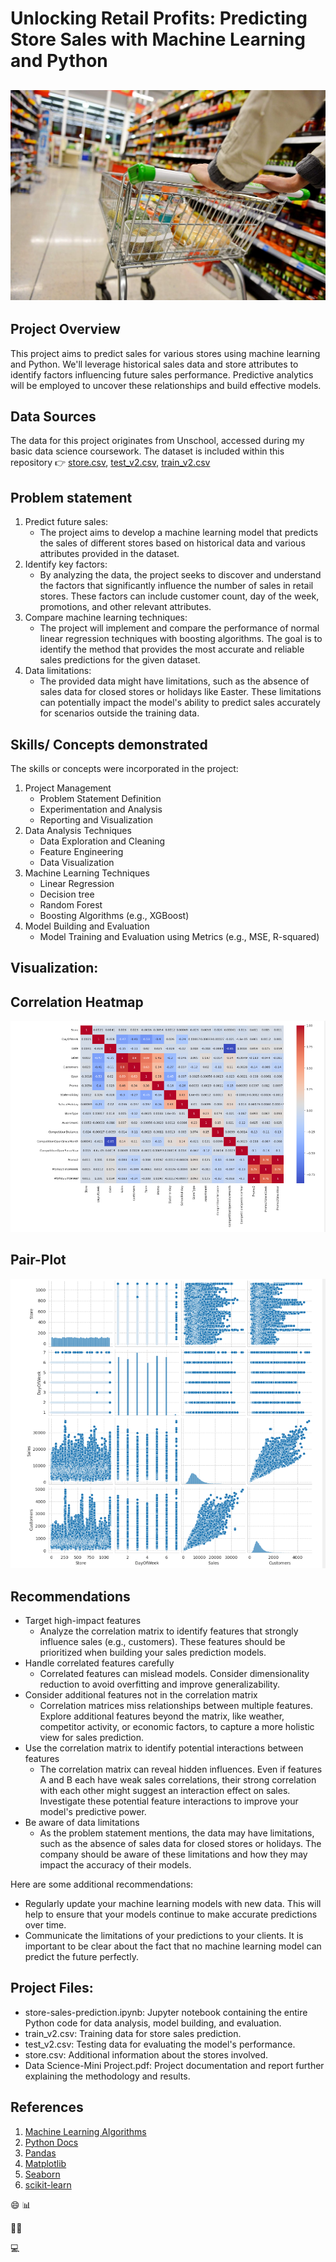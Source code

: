 # Unlocking Retail Profits: Predicting Store Sales with Machine Learning and Python

![](intro_image.jpg)
---

## Project Overview
This project aims to predict sales for various stores using machine learning and Python. We'll leverage historical sales data and store attributes to identify factors influencing future sales performance. Predictive analytics will be employed to uncover these relationships and build effective models.

## Data Sources
The data for this project originates from Unschool, accessed during my basic data science coursework. The dataset is included within this repository 👉 [store.csv](https://github.com/Thadkapally-Saikiran/Store-Sales-Prediction/blob/main/store.csv),  [test_v2.csv](https://github.com/Thadkapally-Saikiran/Store-Sales-Prediction/blob/main/test_v2.csv), [train_v2.csv](https://github.com/Thadkapally-Saikiran/Store-Sales-Prediction/blob/main/train_v2.csv)

## Problem statement
1. Predict future sales:
   *  The project aims to develop a machine learning model that predicts the sales of different stores based on historical data and various attributes provided in the dataset.
2. Identify key factors:
   * By analyzing the data, the project seeks to discover and understand the factors that significantly influence the number of sales in retail stores. These factors can include customer count, day of the week, promotions, and other relevant attributes.
3. Compare machine learning techniques:
   * The project will implement and compare the performance of normal linear regression techniques with boosting algorithms. The goal is to identify the method that provides the most accurate and reliable sales predictions for the given dataset.
4. Data limitations:
   * The provided data might have limitations, such as the absence of sales data for closed stores or holidays like Easter. These limitations can potentially impact the model's ability to predict sales accurately for scenarios outside the training data.

## Skills/ Concepts demonstrated
The skills or concepts were incorporated in the project:
1. Project Management
   - Problem Statement Definition
   - Experimentation and Analysis
   - Reporting and Visualization
2. Data Analysis Techniques
   - Data Exploration and Cleaning
   - Feature Engineering
   - Data Visualization
3. Machine Learning Techniques
   - Linear Regression
   - Decision tree
   - Random Forest
   - Boosting Algorithms (e.g., XGBoost)
4. Model Building and Evaluation
   - Model Training and Evaluation using Metrics (e.g., MSE, R-squared)

## Visualization:

Correlation Heatmap   
---
![](correlation_heatmap.png)

Pair-Plot
---
![](pair-plot.png)

## Recommendations
- Target high-impact features
  * Analyze the correlation matrix to identify features that strongly influence sales (e.g., customers). These features should be prioritized when building your sales prediction models.
- Handle correlated features carefully
  * Correlated features can mislead models. Consider dimensionality reduction to avoid overfitting and improve generalizability.
- Consider additional features not in the correlation matrix
  * Correlation matrices miss relationships between multiple features. Explore additional features beyond the matrix, like weather, competitor activity, or economic factors, to capture a more holistic view for sales prediction.
- Use the correlation matrix to identify potential interactions between features
  * The correlation matrix can reveal hidden influences. Even if features A and B each have weak sales correlations, their strong correlation with each other might suggest an interaction effect on sales. Investigate these potential feature interactions to improve your model's predictive power.
- Be aware of data limitations
  * As the problem statement mentions, the data may have limitations, such as the absence of sales data for closed stores or holidays. The company should be aware of these limitations and how they may impact the accuracy of their models.
    
Here are some additional recommendations:
  * Regularly update your machine learning models with new data. This will help to ensure that your models continue to make accurate predictions over time.
  * Communicate the limitations of your predictions to your clients. It is important to be clear about the fact that no machine learning model can predict the future perfectly.

## Project Files:
* store-sales-prediction.ipynb: Jupyter notebook containing the entire Python code for data analysis, model building, and evaluation.
* train_v2.csv: Training data for store sales prediction.
* test_v2.csv: Testing data for evaluating the model's performance.
* store.csv: Additional information about the stores involved.
* Data Science-Mini Project.pdf: Project documentation and report further explaining the methodology and results.

## References
1. [Machine Learning Algorithms](https://www.kaggle.com/code/marcovasquez/top-machine-learning-algorithms-beginner)
2. [Python Docs](https://docs.python.org/3/tutorial/)
3. [Pandas](https://pandas.pydata.org/docs/)
4. [Matplotlib](https://matplotlib.org/stable/users/getting_started/)
5. [Seaborn](https://seaborn.pydata.org/tutorial/introduction.html)
6. [scikit-learn](https://scikit-learn.org/stable/getting_started.html)

😄
📊

👨‍💻

💻
  
  
